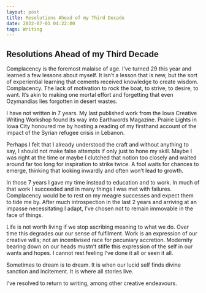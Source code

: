 ```yaml
---
layout: post
title: Resolutions Ahead of my Third Decade
date: 2022-07-01 04:22:00
tags: Writing
---
```

## Resolutions Ahead of my Third Decade

Complacency is the foremost malaise of age. I’ve turned 29 this year and learned a few lessons about myself. It isn’t a lesson that is new, but the sort of experiential learning that cements received knowledge to create wisdom. Complacency. The lack of motivation to rock the boat, to strive, to desire, to want. It’s akin to making one mortal effort and forgetting that even Ozymandias lies forgotten in desert wastes.

I have not written in 7 years. My last published work from the Iowa Creative Writing Workshop found its way into Earthwords Magazine. Prairie Lights in Iowa City honoured me by hosting a reading of my firsthand account of the impact of the Syrian refugee crisis in Lebanon.

Perhaps I felt that I already understood the craft and without anything to say, I should not make false attempts if only just to hone my skill. Maybe I was right at the time or maybe I clutched that notion too closely and waited around far too long for inspiration to strike twice. A fool waits for chances to emerge, thinking that looking inwardly and often won’t lead to growth.

In those 7 years I gave my time instead to education and to work. In much of that work I succeeded and in many things I was met with failures. Complacency would be to rest on my meagre successes and expect them to tide me by. After much introspection in the last 2 years and arriving at an impasse necessitating I adapt, I’ve chosen not to remain immovable in the face of things.

Life is not worth living if we stop ascribing meaning to what we do. Over time this degrades our our sense of fulfilment. Work is an expression of our creative wills; not an incentivised race for pecuniary accretion. Modernity bearing down on our heads mustn’t stifle this expression of the self in our wants and hopes. I cannot rest feeling I’ve done it all or seen it all.

Sometimes to dream is to dream. It is when our lucid self finds divine sanction and incitement. It is where all stories live.

I’ve resolved to return to writing, among other creative endeavours.
